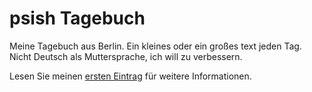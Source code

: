 psish Tagebuch
========

Meine Tagebuch aus Berlin. Ein kleines oder ein großes text jeden Tag. Nicht Deutsch als Muttersprache, ich will zu verbessern.

Lesen Sie meinen [ersten Eintrag](https://github.com/psish/tagebuch/blob/master/2013-01%20(Januar)/2013-01-28.md "psish ersten Tagebuch Eintrag") für weitere Informationen.